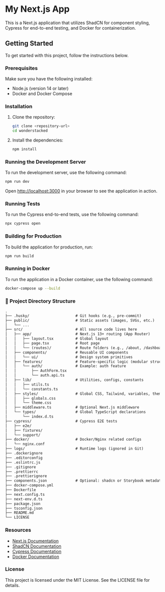 # My Next.js App

This is a Next.js application that utilizes ShadCN for component styling, Cypress for end-to-end testing, and Docker for containerization.

## Getting Started

To get started with this project, follow the instructions below.

### Prerequisites

Make sure you have the following installed:

- Node.js (version 14 or later)
- Docker and Docker Compose

### Installation

1. Clone the repository:

   ```bash
   git clone <repository-url>
   cd wonderstacked
   ```

2. Install the dependencies:

   ```bash
   npm install
   ```

### Running the Development Server

To run the development server, use the following command:

```bash
npm run dev
```

Open [http://localhost:3000](http://localhost:3000) in your browser to see the application in action.

### Running Tests

To run the Cypress end-to-end tests, use the following command:

```bash
npx cypress open
```

### Building for Production

To build the application for production, run:

```bash
npm run build
```

### Running in Docker

To run the application in a Docker container, use the following command:

```bash
docker-compose up --build
```

### 📁 Project Directory Structure

```txt
.
├── .husky/                     # Git hooks (e.g., pre-commit)
├── public/                     # Static assets (images, SVGs, etc.)
│   └── ...
├── src/                        # All source code lives here
│   ├── app/                    # Next.js 13+ routing (App Router)
│   │   ├── layout.tsx          # Global layout
│   │   ├── page.tsx            # Root page
│   │   └── (routes)/           # Route folders (e.g., /about, /dashboard)
│   ├── components/             # Reusable UI components
│   │   └── ui/                 # Design system primitives
│   ├── features/               # Feature-specific logic (modular structure)
│   │   └── auth/               # Example: auth feature
│   │       ├── AuthForm.tsx
│   │       └── auth.api.ts
│   ├── lib/                    # Utilities, configs, constants
│   │   ├── utils.ts
│   │   └── constants.ts
│   ├── styles/                 # Global CSS, Tailwind, variables, themes
│   │   ├── globals.css
│   │   └── theme.css
│   ├── middleware.ts           # Optional Next.js middleware
│   └── types/                  # Global TypeScript declarations
│       └── index.d.ts
├── cypress/                    # Cypress E2E tests
│   ├── e2e/
│   ├── fixtures/
│   └── support/
├── docker/                     # Docker/Nginx related configs
│   └── nginx.conf
├── logs/                       # Runtime logs (ignored in Git)
├── .dockerignore
├── .editorconfig
├── .eslintrc.js
├── .gitignore
├── .prettierrc
├── .prettierignore
├── components.json             # Optional: shadcn or Storybook metadata
├── docker-compose.yml
├── Dockerfile
├── next.config.ts
├── next-env.d.ts
├── package.json
├── tsconfig.json
├── README.md
└── LICENSE
```

### Resources

- [Next.js Documentation](https://nextjs.org/docs)
- [ShadCN Documentation](https://ui.shadcn.com/docs)
- [Cypress Documentation](https://docs.cypress.io/guides/overview/why-cypress)
- [Docker Documentation](https://docs.docker.com/get-started/)

### License

This project is licensed under the MIT License. See the LICENSE file for details.
